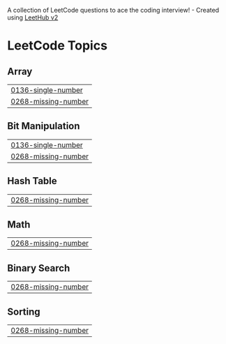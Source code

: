 A collection of LeetCode questions to ace the coding interview! - Created using [LeetHub v2](https://github.com/arunbhardwaj/LeetHub-2.0)
<!---LeetCode Topics Start-->
# LeetCode Topics
## Array
|  |
| ------- |
| [0136-single-number](https://github.com/48alisha/Leetcode-Ques/tree/master/0136-single-number) |
| [0268-missing-number](https://github.com/48alisha/Leetcode-Ques/tree/master/0268-missing-number) |
## Bit Manipulation
|  |
| ------- |
| [0136-single-number](https://github.com/48alisha/Leetcode-Ques/tree/master/0136-single-number) |
| [0268-missing-number](https://github.com/48alisha/Leetcode-Ques/tree/master/0268-missing-number) |
## Hash Table
|  |
| ------- |
| [0268-missing-number](https://github.com/48alisha/Leetcode-Ques/tree/master/0268-missing-number) |
## Math
|  |
| ------- |
| [0268-missing-number](https://github.com/48alisha/Leetcode-Ques/tree/master/0268-missing-number) |
## Binary Search
|  |
| ------- |
| [0268-missing-number](https://github.com/48alisha/Leetcode-Ques/tree/master/0268-missing-number) |
## Sorting
|  |
| ------- |
| [0268-missing-number](https://github.com/48alisha/Leetcode-Ques/tree/master/0268-missing-number) |
<!---LeetCode Topics End-->